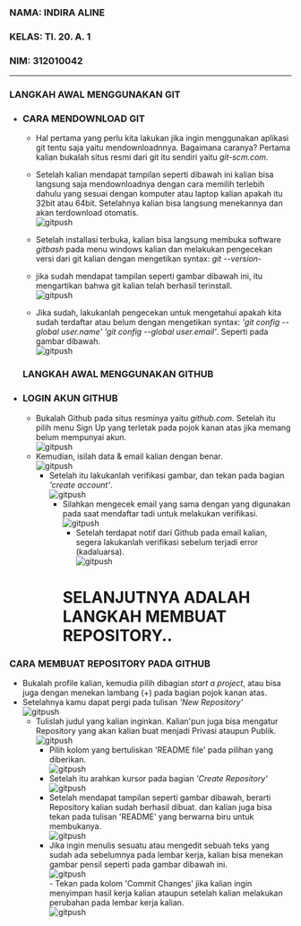 ### NAMA: INDIRA ALINE

### KELAS: TI. 20. A. 1

### NIM: 312010042

___________________________________________________________________________________________________________________________________________________________________________________________________________________________________________________________________________________________________________________________________


### LANGKAH AWAL MENGGUNAKAN GIT

* ### CARA MENDOWNLOAD GIT
   - Hal pertama yang perlu kita lakukan jika ingin menggunakan aplikasi git tentu saja yaitu mendownloadnnya. Bagaimana caranya? Pertama kalian bukalah situs resmi dari git itu sendiri yaitu *git-scm.com*. <br>
  
   - Setelah kalian mendapat tampilan seperti dibawah ini kalian bisa langsung saja mendownloadnya dengan cara memilih terlebih dahulu yang sesuai dengan komputer atau laptop kalian apakah itu 32bit atau 64bit. Setelahnya kalian bisa langsung menekannya dan akan terdownload otomatis. <br>
   ![gitpush](Foto/downloadgit.png) <br>

   - Setelah installasi terbuka, kalian bisa langsung membuka software *gitbash* pada menu windows kalian dan melakukan pengecekan versi dari git kalian dengan mengetikan syntax: *git --version*- <br>
  
   - jika sudah mendapat tampilan seperti gambar dibawah ini, itu mengartikan bahwa git kalian telah berhasil terinstall. <br>
   ![gitpush](Foto/gitversion.png) <br>
    - Jika sudah, lakukanlah pengecekan untuk mengetahui apakah kita sudah terdaftar atau belum dengan mengetikan syntax: *'git config --global user.name'  'git config --global user.email'*. Seperti pada gambar dibawah. <br>
    ![gitpush](Foto/gitconfig.png) <br>
    ### LANGKAH AWAL MENGGUNAKAN GITHUB

* ### LOGIN AKUN GITHUB
  - Bukalah Github pada situs resminya yaitu *github.com*. Setelah itu pilih menu Sign Up yang terletak pada pojok kanan atas jika memang belum mempunyai akun. <br>
  ![gitpush](Foto/loginakun.png) <br>
   - Kemudian, isilah data & email kalian dengan benar. <br>
   ![gitpush](Foto/createakun.png) <br>
     - Setelah itu lakukanlah verifikasi gambar, dan tekan pada bagian *'create account'*. <br>
     ![gitpush](Foto/verifikasi.png) <br>
       - Silahkan mengecek email yang sama dengan yang digunakan pada saat mendaftar tadi untuk melakukan verifikasi. <br>
       ![gitpush](Foto/verifemail.png) <br>
         - Setelah terdapat notif dari Github pada email kalian, segera lakukanlah verifikasi sebelum terjadi error (kadaluarsa). <br>
         ![gitpush](Foto/gitnotif.png) <br>
         # SELANJUTNYA ADALAH LANGKAH MEMBUAT REPOSITORY..


### CARA MEMBUAT REPOSITORY PADA GITHUB

  - Bukalah profile kalian, kemudia pilih dibagian *start a project*, atau bisa juga dengan menekan lambang (+) pada bagian pojok kanan atas.
  - Setelahnya kamu dapat pergi pada tulisan *'New Repository'* <br>
  ![gitpush](Foto/gitindira.png) <br>
    - Tulislah judul yang kalian inginkan. Kalian'pun juga bisa mengatur Repository yang akan kalian buat menjadi Privasi ataupun Publik. <br>
    ![gitpush](Foto/gitrepository.png) <br>
      - Pilih kolom yang bertuliskan 'README file' pada pilihan yang diberikan. <br>
      ![gitpush](Foto/gitsave.png) <br>
       - Setelah itu arahkan kursor pada bagian *'Create Repository'* <br>
       ![gitpush](Foto/create.png) <br>
        - Setelah mendapat tampilan seperti gambar dibawah, berarti Repository kalian sudah berhasil dibuat. dan kalian juga bisa tekan pada tulisan 'README' yang berwarna biru untuk membukanya. <br>
        ![gitpush](Foto/gitlatihanvcs.png) <br>
         - Jika ingin menulis sesuatu atau mengedit sebuah teks yang sudah ada sebelumnya pada lembar kerja, kalian bisa menekan gambar pensil seperti pada gambar dibawah ini. <br>
         ![gitpush](Foto/gitedit.png) <br>
          - Tekan pada kolom 'Commit Changes' jika kalian ingin menyimpan hasil kerja kalian ataupun setelah kalian melakukan perubahan pada lembar kerja kalian. <br>
          ![gitpush](Foto/gitcommit.png) <br>






         







